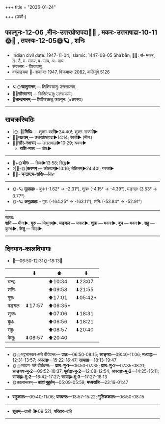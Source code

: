 +++
title = "2026-01-24"

+++
(उकौ॰)
## फाल्गुनः-12-06  ,मीनः-उत्तरप्रोष्ठपदा🌛🌌  ,  मकरः-उत्तराषाढा-10-11🌞🌌  ,  तपस्यः-12-05🌞🪐  , शनिः
- Indian civil date: 1947-11-04, Islamic: 1447-08-05 Shaʿbān, 🌌🌞: सं- मकरः, तं- तै, म- मकरं, प- माघ, अ- माघ
- संवत्सरः - विश्वावसुः
- वर्षसङ्ख्या 🌛- शकाब्दः 1947, विक्रमाब्दः 2082, कलियुगे 5126
___________________
- 🪐🌞**ऋतुमानम्** — शिशिरऋतुः उत्तरायणम्
- 🌌🌞**सौरमानम्** — शिशिरऋतुः उत्तरायणम्
- 🌛**चान्द्रमानम्** — शिशिरऋतुः फाल्गुनः (≈तपस्यः)
___________________


## खचक्रस्थितिः
- |🌞-🌛|**तिथिः** — शुक्ल-षष्ठी►24:40!; शुक्ल-सप्तमी►  
- 🌌🌛**नक्षत्रम्** — उत्तरप्रोष्ठपदा►14:14; रेवती► (मीनः)  
- 🌌🌞**सौर-नक्षत्रम्** — उत्तराषाढा►10:29; श्रवणः►  
  - **राशि-मासः** — पौषः► 
___________________
- 🌛+🌞**योगः** — शिवः►13:58; सिद्धः►  
- २|🌛-🌞|**करणम्** — कौलवम्►13:16; तैतिलम्►24:40!; गरजा►  
- 🌌🌛- **चन्द्राष्टम-राशिः**—सिंहः  
___________________
- 🌞-🪐 **मूढग्रहाः** - बुधः (-1.62° → -2.31°), शुक्रः (-4.15° → -4.39°), मङ्गलः (3.53° → 3.77°)
- 🌞-🪐 **अमूढग्रहाः** - गुरुः (-164.25° → -163.11°), शनिः (-53.84° → -52.91°)
___________________
राशयः  
**शनि** — मीनः►. **गुरु** — मिथुनम्►. **मङ्गल** — मकरः►. **शुक्र** — मकरः►. **बुध** — मकरः►. **राहु** — कुम्भः►. **केतु** — सिंहः►. 
___________________


## दिनमान-कालविभागाः
- 🌅—06:50-12:31🌞-18:13🌇  

|      |⬇     |⬆     |⬇     |
|------|-----|-----|------|
|चन्द्रः|     |⬆10:34 |⬇23:07 |
|शनिः   |     |⬆09:58 |⬇21:55 |
|गुरुः  |     |⬆17:01 |⬇05:42*|
|मङ्गलः |⬇17:57 |⬆06:35*|     |
|शुक्रः |     |⬆07:06 |⬇18:31 |
|बुधः   |     |⬆06:56 |⬇18:21 |
|राहुः  |     |⬆08:57 |⬇20:40 |
|केतुः  |⬇08:57 |⬆20:40 |     |
___________________
- 🌞⚝भट्टभास्कर-मते वीर्यवन्तः— **प्रातः**—06:50-08:15; **साङ्गवः**—09:40-11:06; **मध्याह्नः**—12:31-13:57; **अपराह्णः**—15:22-16:47; **सायाह्नः**—18:13-19:47  
- 🌞⚝सायण-मते वीर्यवन्तः— **प्रातः-मु॰1**—06:50-07:35; **प्रातः-मु॰2**—07:35-08:21; **साङ्गवः-मु॰2**—09:52-10:37; **पूर्वाह्णः-मु॰2**—12:08-12:54; **अपराह्णः-मु॰2**—14:25-15:11; **सायाह्नः-मु॰2**—16:42-17:27; **सायाह्नः-मु॰3**—17:27-18:13  
- 🌞कालान्तरम्— **ब्राह्मं मुहूर्तम्**—05:09-05:59; **मध्यरात्रिः**—23:16-01:47  
___________________
- **राहुकालः**—09:40-11:06; **यमघण्टः**—13:57-15:22; **गुलिककालः**—06:50-08:15  
___________________
- **शूलम्**—प्राची (►09:52); **परिहारः**–दधि  
___________________
